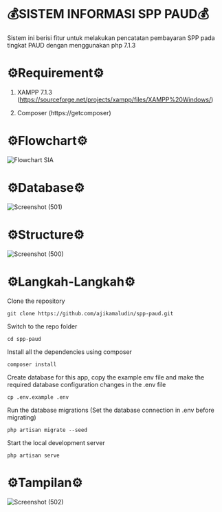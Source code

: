 # 💰SISTEM INFORMASI SPP PAUD💰
Sistem ini berisi fitur untuk melakukan pencatatan pembayaran SPP pada tingkat PAUD dengan menggunakan php 7.1.3
# ⚙️Requirement⚙️
1. XAMPP 7.1.3 (https://sourceforge.net/projects/xampp/files/XAMPP%20Windows/)

2. Composer (https://getcomposer)
# ⚙️Flowchart⚙️
![Flowchart SIA](https://github.com/vanyaceresia/Sistem-Pencatatan-SPP-PAUD/assets/152596005/b5c498fc-33f4-4e1a-ba7e-d57643d473dc)

# ⚙️Database⚙️ 
![Screenshot (501)](https://github.com/vanyaceresia/Sistem-Pencatatan-SPP-PAUD/assets/152596005/9b369d38-f9d9-4829-a44b-794522b75a42)

# ⚙️Structure⚙️
![Screenshot (500)](https://github.com/vanyaceresia/Sistem-Pencatatan-SPP-PAUD/assets/152596005/d7b91bed-bd33-4914-b879-7ab2923878a1)

# ⚙️Langkah-Langkah⚙️
Clone the repository
```
git clone https://github.com/ajikamaludin/spp-paud.git
```
Switch to the repo folder
```
cd spp-paud
```
Install all the dependencies using composer
```
composer install
```
Create database for this app, copy the example env file and make the required database configuration changes in the .env file
```
cp .env.example .env
```
Run the database migrations (Set the database connection in .env before migrating)
```
php artisan migrate --seed
```
Start the local development server
```
php artisan serve
```

# ⚙️Tampilan⚙️
![Screenshot (502)](https://github.com/vanyaceresia/Sistem-Pencatatan-SPP-PAUD/assets/152596005/1615d299-5bb7-4c54-bf39-df6b1292ee54)
